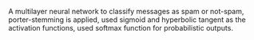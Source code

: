 A multilayer neural network to classify messages as spam or not-spam, porter-stemming is applied, used sigmoid and hyperbolic tangent as the activation functions, used softmax function for probabilistic outputs.
